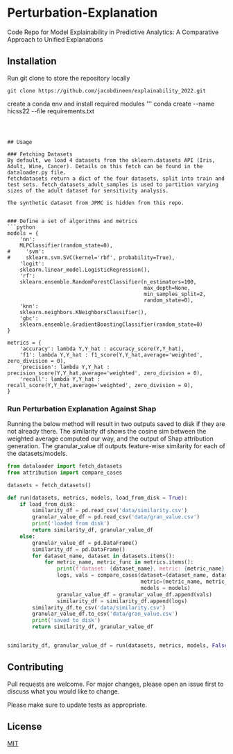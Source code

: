 # Perturbation-Explanation

Code Repo for Model Explainability in Predictive Analytics: A Comparative Approach to Unified Explanations

## Installation

Run git clone to store the repository locally
```
git clone https://github.com/jacobdineen/explainability_2022.git
``` 

create a conda env and install required modules
'''
conda create --name hicss22 --file requirements.txt
```



## Usage

### Fetching Datasets
By default, we load 4 datasets from the sklearn.datasets API (Iris, Adult, Wine, Cancer). Details on this fetch can be found in the dataloader.py file.
fetchdatasets return a dict of the four datasets, split into train and test sets. fetch_datasets_adult_samples is used to partition varying sizes of the adult dataset for sensitivity analysis. 

The synthetic dataset from JPMC is hidden from this repo.


### Define a set of algorithms and metrics
```python
models = {
    'nn':
    MLPClassifier(random_state=0),
#     'svm':
#     sklearn.svm.SVC(kernel='rbf', probability=True),
    'logit':
    sklearn.linear_model.LogisticRegression(),
    'rf':
    sklearn.ensemble.RandomForestClassifier(n_estimators=100,
                                            max_depth=None,
                                            min_samples_split=2,
                                            random_state=0),
    'knn':
    sklearn.neighbors.KNeighborsClassifier(),
    'gbc':
    sklearn.ensemble.GradientBoostingClassifier(random_state=0)
}

metrics = {
    'accuracy': lambda Y,Y_hat : accuracy_score(Y,Y_hat), 
    'f1': lambda Y,Y_hat : f1_score(Y,Y_hat,average='weighted', zero_division = 0), 
    'precision': lambda Y,Y_hat : precision_score(Y,Y_hat,average='weighted', zero_division = 0), 
    'recall': lambda Y,Y_hat : recall_score(Y,Y_hat,average='weighted', zero_division = 0), 
}
```

### Run Perturbation Explanation Against Shap

Running the below method will result in two outputs saved to disk if they are not already there. The similarity df shows the cosine sim between the weighted average computed our way, and the output of Shap attribution generation. The granular_value df outputs feature-wise similarity for each of the datasets/models.

```python
from dataloader import fetch_datasets
from attribution import compare_cases

datasets = fetch_datasets()

def run(datasets, metrics, models, load_from_disk = True):
    if load_from_disk:
        similarity_df = pd.read_csv('data/similarity.csv')
        granular_value_df = pd.read_csv('data/gran_value.csv')
        print('loaded from disk')
        return similarity_df, granular_value_df
    else:
        granular_value_df = pd.DataFrame()
        similarity_df = pd.DataFrame()
        for dataset_name, dataset in datasets.items():
            for metric_name, metric_func in metrics.items():
                print(f'dataset: {dataset_name}, metric: {metric_name}')
                logs, vals = compare_cases(dataset=(dataset_name, dataset),
                                           metric=(metric_name, metric_func),
                                           models = models)
                granular_value_df = granular_value_df.append(vals)
                similarity_df = similarity_df.append(logs)
        similarity_df.to_csv('data/similarity.csv')
        granular_value_df.to_csv('data/gran_value.csv')
        print('saved to disk')
        return similarity_df, granular_value_df


similarity_df, granular_value_df = run(datasets, metrics, models, False)
```

## Contributing
Pull requests are welcome. For major changes, please open an issue first to discuss what you would like to change.

Please make sure to update tests as appropriate.

## License
[MIT](https://choosealicense.com/licenses/mit/)